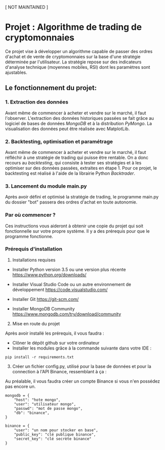 [ NOT MAINTAINED ]

# Projet : Algorithme de trading de cryptomonnaies

Ce projet vise à développer un algorithme capable de passer des ordres d'achat et de vente de cryptomonnaies sur la base d'une stratégie déterminée par l'utilisateur.
La stratégie repose sur des indicateurs d'analyse technique (moyennes mobiles, RSI) dont les paramètres sont ajustables.

## Le fonctionnement du projet:

### 1. Extraction des données
Avant même de commencer à acheter et vendre sur le marché, il faut l'observer. L'extraction des données historiques passées se fait grâce au logiciel de bases de données *MongoDB* et à la distribution *PyMongo*.
La visualisation des données peut être réalisée avec MatplotLib.

### 2. Backtesting, optimisation et paramétrage
Avant même de commencer à acheter et vendre sur le marché, il faut réfléchir à une stratégie de trading qui puisse être rentable. 
On a donc recours au *backtesting*, qui consiste à tester ses stratégies et à les optimiser sur des données passées, extraites en étape 1.
Pour ce projet, le backtesting est réalisé à l'aide de la librairie Python *Backtrader*.

### 3. Lancement du module main.py
Après avoir défini et optimisé la stratégie de trading, le programme main.py du dossier "bot" passera des ordres d'achat en toute autonomie.

### Par où commencer ?

Ces instructions vous aideront à obtenir une copie du projet qui soit fonctionnelle sur votre propre système. Il y a des prérequis pour que le programme fonctionne.

### Prérequis d'installation

1. Installations requises

* Installer Python version 3.5 ou une version plus récente 
https://www.python.org/downloads/

* Installer Visual Studio Code ou un autre environnement de développement
https://code.visualstudio.com/

* Installer Git
https://git-scm.com/

* Installer MongoDB Community
https://www.mongodb.com/try/download/community

2. Mise en route du projet

Après avoir installé les prérequis, il vous faudra :

* Clôner le dépôt github sur votre ordinateur
* Installer les modules grâce à la commande suivante dans votre IDE :

```
pip install -r requirements.txt
```

3. Créer un fichier config.py, utilisé pour la base de données et pour la connection à l'API Binance, ressemblant à ça :

Au préalable, il vous faudra créer un compte Binance si vous n'en possédez pas encore un.

```
mongodb = {
    "host": "hote mongo",
    "user": "utilisateur mongo",
    "passwd": "mot de passe mongo",
    "db": "binance",
}

binance = {
    "user": "un nom pour stocker en base",
    "public_key": "clé publique binance",
    "secret_key": "clé secrète binance"
}

```

